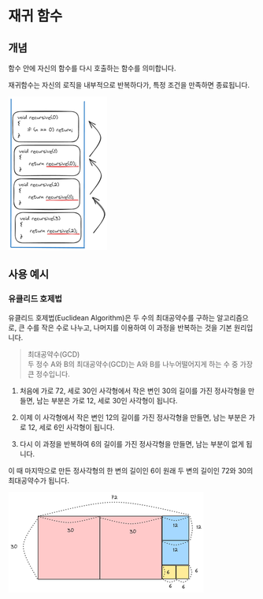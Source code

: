 # 재귀 함수

## 개념

함수 안에 자신의 함수를 다시 호출하는 함수를 의미합니다. 

재귀함수는 자신의 로직을 내부적으로 반복하다가, 특정 조건을 만족하면 종료됩니다.

![재귀함수](image/1_recursion_function.png)

## 사용 예시

### 유클리드 호제법

유클리드 호제법(Euclidean Algorithm)은 두 수의 최대공약수를 구하는 알고리즘으로, 큰 수를 작은 수로 나누고, 나머지를 이용하여 이 과정을 반복하는 것을 기본 원리입니다.

> 최대공약수(GCD)  
> 두 정수 A와 B의 최대공약수(GCD)는 A와 B를 나누어떨어지게 하는 수 중 가장 큰 정수입니다.

1. 처음에 가로 72, 세로 30인 사각형에서 작은 변인 30의 길이를 가진 정사각형을 만들면, 남는 부분은 가로 12, 세로 30인 사각형이 됩니다.

2. 이제 이 사각형에서 작은 변인 12의 길이를 가진 정사각형을 만들면, 남는 부분은 가로 12, 세로 6인 사각형이 됩니다.

3. 다시 이 과정을 반복하여 6의 길이를 가진 정사각형을 만들면, 남는 부분이 없게 됩니다.

이 때 마지막으로 만든 정사각형의 한 변의 길이인 6이 원래 두 변의 길이인 72와 30의 최대공약수가 됩니다.

![유클리드 호제법](image/3_euclidean_algorithm.png)